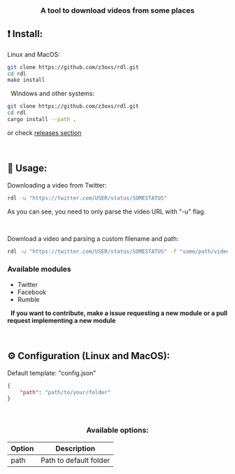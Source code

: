 <div align="center">
    <h3>A tool to download videos from some places</h3>
</div>

## ❗️ Install:

Linux and MacOS:
```bash
git clone https://github.com/z3oxs/rdl.git
cd rdl
make install
```

&nbsp;
Windows and other systems:
```bash
git clone https://github.com/z3oxs/rdl.git
cd rdl
cargo install --path .
```

or check [releases section](https://github.com/z3oxs/rdl/releases/)

&nbsp;
## 🚀 Usage:
Downloading a video from Twitter:
```bash
rdl -u "https://twitter.com/USER/status/SOMESTATUS"
```

As you can see, you need to only parse the video URL with "-u" flag.

&nbsp;

Download a video and parsing a custom filename and path:
```bash
rdl -u "https://twitter.com/USER/status/SOMESTATUS" -f "some/path/video.mp4"
```

### Available modules
- Twitter
- Facebook
- Rumble

&nbsp;
**If you want to contribute, make a issue requesting a new module or a pull request implementing a new module**

&nbsp;

## ⚙️ Configuration (Linux and MacOS):

Default template: "config.json"
```json
{
    "path": "path/to/your/folder"
}
```

&nbsp;
<div align="center">

### Available options:
| Option | Description |
|--------|-------------|
| path | Path to default folder |

</div>
